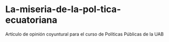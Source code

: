 # La-miseria-de-la-pol-tica-ecuatoriana
Artículo de opinión coyuntural para el curso de Políticas Públicas de la UAB
